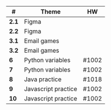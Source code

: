 
| #       | Theme               | HW    |
| ------- | ------------------- | ----- |
| **2.1** | Figma               |       |
| **2.2** | Figma               |       |
| **3.1** | Email games         |       |
| **3.2** | Email games         |       |
| **6**   | Python variables    | #1002 |
| **7**   | Python variables    | #1002 |
| **8**   | Java practice       | #1018 |
| **9**   | Javascript practice | #1002 |
| **10**  | Javascript practice | #1002 |

